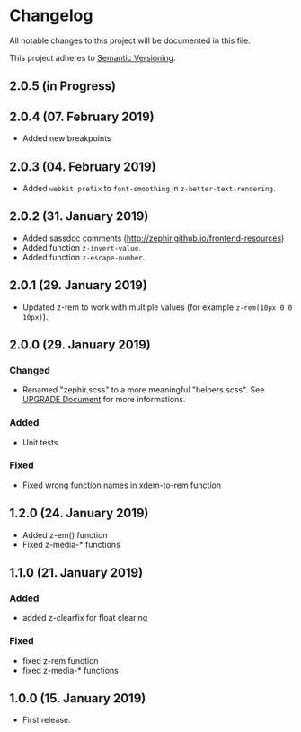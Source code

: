 # Changelog

All notable changes to this project will be documented in this file.

This project adheres to [Semantic Versioning](http://semver.org/).

## 2.0.5 (in Progress)

## 2.0.4 (07. February 2019)

+ Added new breakpoints

## 2.0.3 (04. February 2019)

+ Added `webkit prefix` to `font-smoothing` in `z-better-text-rendering`.

## 2.0.2 (31. January 2019)

+ Added sassdoc comments (http://zephir.github.io/frontend-resources)
+ Added function `z-invert-value`.
+ Added function `z-escape-number`.

## 2.0.1 (29. January 2019)

+ Updated z-rem to work with multiple values (for example `z-rem(10px 0 0 10px)`).

## 2.0.0 (29. January 2019)

### Changed

+ Renamed "zephir.scss" to a more meaningful "helpers.scss". See [UPGRADE Document](UPGRADE.md) for more informations.

### Added

+ Unit tests

### Fixed

+ Fixed wrong function names in xdem-to-rem function

## 1.2.0 (24. January 2019)

+ Added z-em() function
+ Fixed z-media-* functions

## 1.1.0 (21. January 2019)

### Added

+ added z-clearfix for float clearing

### Fixed

+ fixed z-rem function
+ fixed z-media-* functions

## 1.0.0 (15. January 2019)

+ First release.
